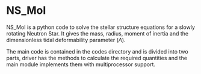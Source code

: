 # NS_MoI
NS_MoI is a python code to solve the stellar structure equations for a slowly rotating Neutron Star. It gives the mass, radius, moment of inertia and the dimensionless tidal deformability parameter ($\Lambda$).

The main code is contained in the codes directory and is divided into two parts, driver has the methods to calculate the required quantities and the main module implements them with multiprocessor support.
